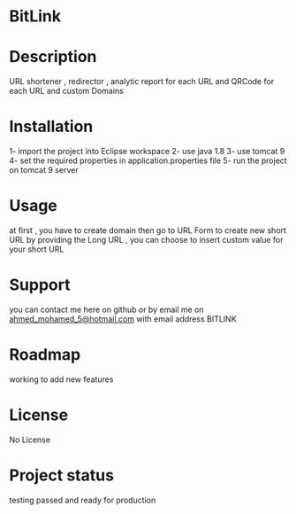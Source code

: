 # BitLink

# Description
URL shortener , redirector , analytic report for each URL and QRCode for each URL and custom Domains

# Installation
1- import the project into Eclipse workspace
2- use java 1.8
3- use tomcat 9
4- set the required properties in application.properties file
5- run the project on tomcat 9 server

# Usage
at first , you have to create domain  then  go to URL Form  to create new short URL by providing the Long URL , you can choose to insert custom value for your short URL

# Support
you can contact me here on github or by email me on  ahmed_mohamed_5@hotmail.com  with email address  BITLINK

# Roadmap
working to add new features 


# License
No License

# Project status
testing passed and ready for production 
